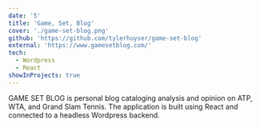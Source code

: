 ```yaml
---
date: '5'
title: 'Game, Set, Blog'
cover: './game-set-blog.png'
github: 'https://github.com/tylerhuyser/game-set-blog'
external: 'https://www.gamesetblog.com/'
tech:
  - Wordpress
  - React
showInProjects: true
---
```


GAME SET BLOG is personal blog cataloging analysis and opinion on ATP, WTA, and Grand Slam Tennis. The application is built using React and connected to a headless Wordpress backend.
